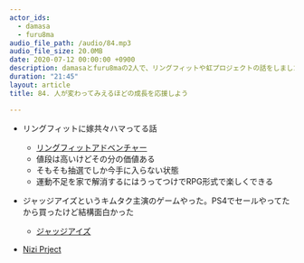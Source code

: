 ```yaml
---
actor_ids:
  - damasa
  - furu8ma
audio_file_path: /audio/84.mp3
audio_file_size: 20.0MB
date: 2020-07-12 00:00:00 +0900
description: damasaとfuru8maの2人で、リングフィットや虹プロジェクトの話をしました。
duration: "21:45"
layout: article
title: 84. 人が変わってみえるほどの成長を応援しよう

---
```


- リングフィットに嫁共々ハマってる話
    - [リングフィットアドベンチャー](https://www.nintendo.co.jp/ring/)
    - 値段は高いけどその分の価値ある
    - そもそも抽選でしか今手に入らない状態
    - 運動不足を家で解消するにはうってつけでRPG形式で楽しくできる


- ジャッジアイズというキムタク主演のゲームやった。PS4でセールやってたから買ったけど結構面白かった
    - [ジャッジアイズ](http://ryu-ga-gotoku.com/judgeeyes/)
   

- [Nizi Prject](https://niziproject.com/)   
